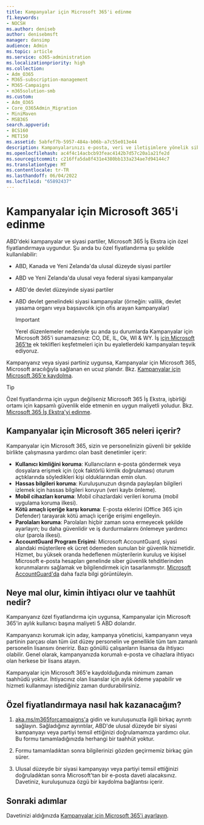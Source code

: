 ```yaml
---
title: Kampanyalar için Microsoft 365'i edinme
f1.keywords:
- NOCSH
ms.author: deniseb
author: denisebmsft
manager: dansimp
audience: Admin
ms.topic: article
ms.service: o365-administration
ms.localizationpriority: high
ms.collection:
- Adm_O365
- M365-subscription-management
- M365-Campaigns
- m365solution-smb
ms.custom:
- Adm_O365
- Core_O365Admin_Migration
- MiniMaven
- MSB365
search.appverid:
- BCS160
- MET150
ms.assetid: 5abfef7b-5957-484a-b06b-a7c55e013e44
description: Kampanyalarınızı e-posta, veri ve iletişimlere yönelik siber güvenlik tehditlerinden koruyabilmeniz için Kampanyalar için Microsoft 365'i edinin.
ms.openlocfilehash: ac4f4c14acbcb93feac4142b7d57c20a1a21fe2d
ms.sourcegitcommit: c216ffa5da8f431e4380bb133a234ae7d94144c7
ms.translationtype: MT
ms.contentlocale: tr-TR
ms.lasthandoff: 06/04/2022
ms.locfileid: "65892437"
---
```

# <a name="how-to-get-microsoft-365-for-campaigns"></a>Kampanyalar için Microsoft 365'i edinme

ABD'deki kampanyalar ve siyasi partiler, Microsoft 365 İş Ekstra için özel fiyatlandırmaya uygundur. Şu anda bu özel fiyatlandırma şu şekilde kullanılabilir:

- ABD, Kanada ve Yeni Zelanda'da ulusal düzeyde siyasi partiler
- ABD ve Yeni Zelanda'da ulusal veya federal siyasi kampanyalar
- ABD'de devlet düzeyinde siyasi partiler
- ABD devlet genelindeki siyasi kampanyalar (örneğin: valilik, devlet yasama organı veya başsavcılık için ofis arayan kampanyalar)

   > [!IMPORTANT]
   > Yerel düzenlemeler nedeniyle şu anda şu durumlarda Kampanyalar için Microsoft 365'i sunamazsınız: CO, DE, IL, Ok, WI & WY. İş [için Microsoft 365'te](https://www.office.com/business) ek teklifleri keşfetmeleri için bu eyaletlerdeki kampanyaları teşvik ediyoruz.

Kampanyanız veya siyasi partiniz uygunsa, Kampanyalar için Microsoft 365, Microsoft aracılığıyla sağlanan en ucuz plandır. Bkz. [Kampanyalar için Microsoft 365'e kaydolma](m365-campaigns-sign-up.md).  

> [!TIP]
> Özel fiyatlandırma için uygun değilseniz Microsoft 365 İş Ekstra, işbirliği ortamı için kapsamlı güvenlik elde etmenin en uygun maliyetli yoludur. Bkz. [Microsoft 365 İş Ekstra'yi edinme](get-microsoft-365-business-premium.md).

## <a name="what-does-microsoft-365-for-campaigns-include"></a>Kampanyalar için Microsoft 365 neleri içerir?

Kampanyalar için Microsoft 365, sizin ve personelinizin güvenli bir şekilde birlikte çalışmasına yardımcı olan basit denetimler içerir:

- **Kullanıcı kimliğini koruma**: Kullanıcıların e-posta göndermek veya dosyalara erişmek için (çok faktörlü kimlik doğrulaması) oturum açtıklarında söyledikleri kişi olduklarından emin olun.
- **Hassas bilgileri koruma**: Kuruluşunuzun dışında paylaşılan bilgileri izlemek için hassas bilgileri koruyun (veri kaybı önleme).
- **Mobil cihazları koruma**: Mobil cihazlardaki verileri koruma (mobil uygulama koruma ilkesi).
- **Kötü amaçlı içeriğe karşı koruma**: E-posta eklerini (Office 365 için Defender) tarayarak kötü amaçlı içeriğe erişimi engelleyin.
- **Parolaları koruma**: Parolaları hiçbir zaman sona ermeyecek şekilde ayarlayın; bu daha güvenlidir ve iş durdurmalarını önlemeye yardımcı olur (parola ilkesi).
- **AccountGuard Program Erişimi**: Microsoft AccountGuard, siyasi alandaki müşterilere ek ücret ödemeden sunulan bir güvenlik hizmetidir. Hizmet, bu yüksek oranda hedeflenen müşterilerin kuruluş ve kişisel Microsoft e-posta hesapları genelinde siber güvenlik tehditlerinden korunmalarını sağlamak ve bilgilendirmek için tasarlanmıştır. [Microsoft AccountGuard'da](https://www.microsoftaccountguard.com/) daha fazla bilgi görüntüleyin.

## <a name="what-does-it-cost-who-needs-it-and-what-is-the-commitment"></a>Neye mal olur, kimin ihtiyacı olur ve taahhüt nedir?

Kampanyanız özel fiyatlandırma için uygunsa, Kampanyalar için Microsoft 365'in aylık kullanıcı başına maliyeti 5 ABD dolarıdır.

Kampanyanızı korumak için aday, kampanya yöneticisi, kampanyanın veya partinin parçası olan tüm üst düzey personelin ve genellikle tüm tam zamanlı personelin lisansını öneririz. Bazı gönüllü çalışanların lisansa da ihtiyacı olabilir. Genel olarak, kampanyanızda korumalı e-posta ve cihazlara ihtiyacı olan herkese bir lisans atayın.

Kampanyalar için Microsoft 365'e kaydolduğunda minimum zaman taahhüdü yoktur. İhtiyacınız olan lisanslar için aylık ödeme yapabilir ve hizmeti kullanmayı istediğiniz zaman durdurabilirsiniz.

## <a name="how-do-i-qualify-for-special-pricing"></a>Özel fiyatlandırmaya nasıl hak kazanacağım?

1. [aka.ms/m365forcampaigns'a](https://aka.ms/m365forcampaigns/) gidin ve kuruluşunuzla ilgili birkaç ayrıntı sağlayın. Sağladığınız ayrıntılar, ABD'de ulusal düzeyde bir siyasi kampanyayı veya partiyi temsil ettiğinizi doğrulamamıza yardımcı olur. Bu formu tamamladığınızda herhangi bir taahhüt yoktur.

2. Formu tamamladıktan sonra bilgilerinizi gözden geçirmemiz birkaç gün sürer.

3. Ulusal düzeyde bir siyasi kampanyayı veya partiyi temsil ettiğinizi doğruladıktan sonra Microsoft'tan bir e-posta daveti alacaksınız. Davetiniz, kuruluşunuza özgü bir kaydolma bağlantısı içerir.

## <a name="next-steps"></a>Sonraki adımlar

Davetinizi aldığınızda [Kampanyalar için Microsoft 365'i ayarlayın](m365-campaigns-setup.md).
